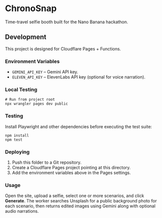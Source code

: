 # ChronoSnap

Time-travel selfie booth built for the Nano Banana hackathon.

## Development

This project is designed for Cloudflare Pages + Functions.

### Environment Variables
- `GEMINI_API_KEY` – Gemini API key.
- `ELEVEN_API_KEY` – ElevenLabs API key (optional for voice narration).

### Local Testing
```
# Run from project root
npx wrangler pages dev public
```

### Testing
Install Playwright and other dependencies before executing the test suite:
```
npm install
npm test
```

### Deploying
1. Push this folder to a Git repository.
2. Create a Cloudflare Pages project pointing at this directory.
3. Add the environment variables above in the Pages settings.

### Usage
Open the site, upload a selfie, select one or more scenarios, and click **Generate**. The worker searches Unsplash for a public background photo for each scenario, then returns edited images using Gemini along with optional audio narrations.

